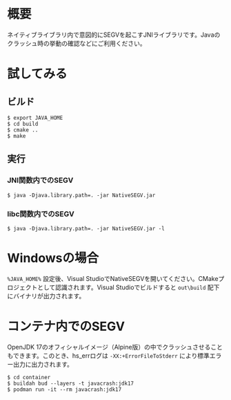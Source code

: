 # 概要

ネイティブライブラリ内で意図的にSEGVを起こすJNIライブラリです。Javaのクラッシュ時の挙動の確認などにご利用ください。

# 試してみる

## ビルド

```
$ export JAVA_HOME
$ cd build
$ cmake ..
$ make
```

## 実行

### JNI関数内でのSEGV

```
$ java -Djava.library.path=. -jar NativeSEGV.jar
```

### libc関数内でのSEGV

```
$ java -Djava.library.path=. -jar NativeSEGV.jar -l
```

# Windowsの場合

`%JAVA_HOME%` 設定後、Visual StudioでNativeSEGVを開いてください。CMakeプロジェクトとして認識されます。Visual Studioでビルドすると `out\build` 配下にバイナリが出力されます。

# コンテナ内でのSEGV

OpenJDK 17のオフィシャルイメージ（Alpine版）の中でクラッシュさせることもできます。このとき、hs_errログは `-XX:+ErrorFileToStderr` により標準エラー出力に出力されます。

```
$ cd container
$ buildah bud --layers -t javacrash:jdk17
$ podman run -it --rm javacrash:jdk17
```
